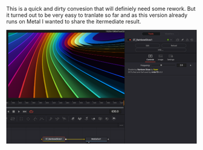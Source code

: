 

<!-- +++ DO NOT REMOVE THIS COMMENT +++ DO NOT ADD OR EDIT ANY TEXT BEFORE THIS LINE +++ IT WOULD BE A REALLY BAD IDEA +++ -->

This is a quick and dirty convesion that will definiely need some rework. But it turned out to be very easy to tranlate so far and as this version already runs on Metal I wanted to share the itermediate result.


![screenshot](RainbowSlices_screenshot.png "RainbowSlices.fuse in DaVinci Resolve")

<!-- +++ DO NOT REMOVE THIS COMMENT +++ DO NOT EDIT ANY TEXT THAT COMES AFTER THIS LINE +++ TRUST ME: JUST DON'T DO IT +++ -->

